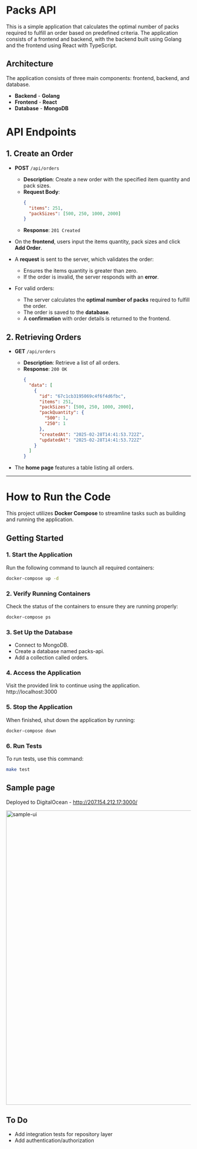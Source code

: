 # Packs API
This is a simple application that calculates the optimal number of packs required to fulfill an order based on predefined criteria. The application consists of a frontend and backend, with the backend built using Golang and the frontend using React with TypeScript.

## Architecture

The application consists of three main components: frontend, backend, and database.

- **Backend** - **Golang**
- **Frontend** - **React**
- **Database** - **MongoDB**

# API Endpoints

## 1. Create an Order

- **POST** `/api/orders`
  - **Description**: Create a new order with the specified item quantity and pack sizes.
  - **Request Body**:
    ```json
    {
      "items": 251,
      "packSizes": [500, 250, 1000, 2000]
    }
    ```
  - **Response**:
    ```201 Created```

- On the **frontend**, users input the items quantity, pack sizes and click **Add Order**.
- A **request** is sent to the server, which validates the order:
    - Ensures the items quantity is greater than zero.
    - If the order is invalid, the server responds with an **error**.
- For valid orders:
    - The server calculates the **optimal number of packs** required to fulfill the order.
    - The order is saved to the **database**.
    - A **confirmation** with order details is returned to the frontend.

## 2. Retrieving Orders

- **GET** `/api/orders`
  - **Description**: Retrieve a list of all orders.
  - **Response**:
    ```200 OK```
    ```json
    {
      "data": [
        {
          "id": "67c1cb3195069c4f6f4d6fbc",
          "items": 251,
          "packSizes": [500, 250, 1000, 2000],
          "packQuantity": {
            "500": 1,
            "250": 1
          },
          "createdAt": "2025-02-28T14:41:53.722Z",
          "updatedAt": "2025-02-28T14:41:53.722Z"
        }
      ]
    }
    ```

- The **home page**  features a table listing all orders.

---

# How to Run the Code

This project utilizes **Docker Compose** to streamline tasks such as building and running the application.

## Getting Started

### 1. Start the Application
Run the following command to launch all required containers:

```sh
docker-compose up -d
```

### 2. Verify Running Containers
Check the status of the containers to ensure they are running properly:

```sh
docker-compose ps
```

### 3. Set Up the Database
- Connect to MongoDB.
- Create a database named packs-api.
- Add a collection called orders.

### 4. Access the Application
Visit the provided link to continue using the application.
http://localhost:3000

### 5. Stop the Application
When finished, shut down the application by running:

```sh
docker-compose down
```

### 6. Run Tests
To run tests, use this command:

```sh
make test
```

## Sample page 

Deployed to DigitalOcean - http://207.154.212.17:3000/

<img width="800" alt="sample-ui" src="https://github.com/user-attachments/assets/8e93c27c-fa90-47a9-ab29-3249b71a1f1b" />

## To Do
- Add integration tests for repository layer
- Add authentication/authorization

